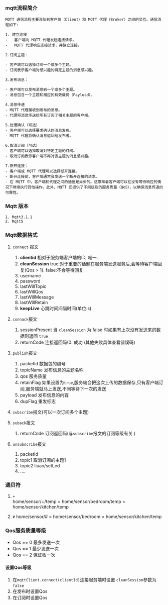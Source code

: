 ### mqtt流程简介

    MQTT 通信流程主要涉及到客户端（Client）和 MQTT 代理（Broker）之间的交互。通信流程如下:

    1. 建立连接
    -   客户端向 MQTT 代理发起连接请求。
    -   MQTT 代理响应连接请求，并建立连接。

    2.订阅主题：

    - 客户端可以选择订阅一个或多个主题。
    - 订阅表示客户端对感兴趣的特定主题的消息感兴趣。
  
    3.发布消息：

    - 客户端可以发布消息到一个或多个主题。
    - 消息包含一个主题和相应的有效载荷（Payload）。
  
    4.消息传递
    - MQTT 代理接收到发布的消息。
    - 代理将消息传送给所有订阅了相关主题的客户端。
  
    5.处理确认（可选）
    - 客户端可以选择要求确认的消息发布。
    - MQTT 代理将确认消息返回给发布者。

    6.取消订阅（可选）
    - 客户端可以选择取消对特定主题的订阅。
    - 取消订阅表示客户端不再对该主题的消息感兴趣。

    7.断开连接：
    - 客户端或 MQTT 代理可以选择断开连接。
    - 断开连接前，客户端通常会发送一个断开连接的请求。
    - 在 MQTT 中，客户端和代理之间的通信是异步的。这意味着客户端可以在没有等待响应的情况下继续执行其他操作。此外，MQTT 还提供了不同级别的服务质量（QoS），以确保消息传递的可靠性。


### Mqtt 版本 
    1. Mqtt3.1.1    
    2. Mqtt5


### Mqtt数据格式
1. `connect` 报文
   1. **clientid**          相对于服务端客户端的ID, 唯一.
   2. **cleanSession**      true:对于重要的话题在服务端发送服务后,会等待客户端回复(Qos > 1). false:不会等待回复     
   3. username
   4. password
   5. lastWillTopic
   6. lastWillQos
   7. lastWillMessage
   8. lastWillRetain
   9. **keepLive**          心跳时间间隔时间(单位:s)

2. `connack`报文
    1. sessionPresent       当 `cleanSession` 为 false 时如果有上次没有发送来的数据则返回 `true`
    2. returnCode           连接返回码(0: 成功  /其他失败具体查看错误码)



3. `publish`报文
   1. packetId              数据包的编号
   2. topicName             发布信息的主题名称
   3. qos                   服务质量
   4. retainFlag            如果设置为`true`,服务端会把这次上传的数据保存,只有客户端订阅,服务端就马上发送,不同等待下一次的发送
   5. payload               发布信息的内容
   6. dupFlag               重发标志



4. `subscribe`报文(可以一次订阅多个主题)

5. `suback`报文
   1. returnCode            订阅返回码(与`subscribe`报文的订阅等级有关.)

6. `unsubscribe`报文
   1. packetId  
   2. topic1               取消订阅的主题1
   3. topic2               liuao/setLed
   4. ....


### 通贝符
1. `+`   
      home/sensor/+/temp   = home/sensor/bedroom/temp = home/sensor/kitchen/temp

1. `#`
       home/sensor/#   = home/sensor/bedroom  = home/sensor/kitchen/temp




### Qos服务质量等级
- Qos == 0  最多发送一次
- Qos == 1  最少发送一次   
- Qos == 2  保证收一次
#### 设置Qos等级
   1. 在`mqttClient.connect(clientId)`连接服务端时设置 `cleanSession`参数为`false`
   2. 在发布时设置Qos
   3. 在订阅时设置Qos
